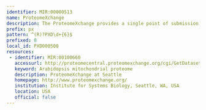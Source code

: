 ```yaml
---
identifier: MIR:00000513
name: ProteomeXchange
description: The ProteomeXchange provides a single point of submission of Mass Spectrometry (MS) proteomics data for the main existing proteomics repositories, and encourages the data exchange between them for optimal data dissemination.
prefix: px
pattern: ^(R)?PXD\d+{6}$
prefixed: 0
local_id: PXD000500
resources:
 - identifier: MIR:00100660
   accessurl: http://proteomecentral.proteomexchange.org/cgi/GetDataset?ID=${lid}
   keyword: Arabidopsis mitochondrial proteome
   description: ProteomeXchange at Seattle
   homepage: http://www.proteomexchange.org/
   institution: Institute for Systems Biology, Seattle, WA, USA
   location: USA
   official: false
---
```

